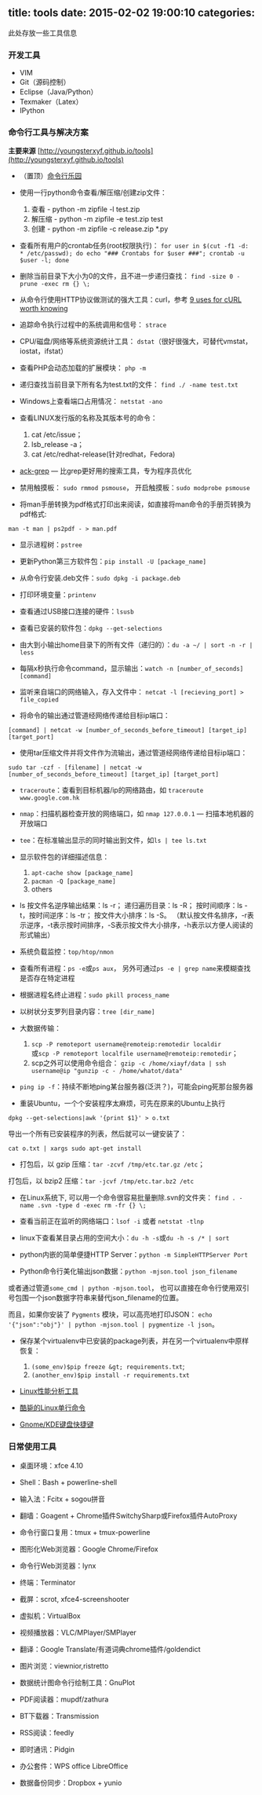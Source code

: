 title: tools
date: 2015-02-02 19:00:10
categories:
---

此处存放一些工具信息
<!--more-->


### 开发工具

* VIM
* Git（源码控制）
* Eclipse（Java/Python）
* Texmaker（Latex）
* IPython

### 命令行工具与解决方案

**主要来源** [http://youngsterxyf.github.io/tools](http://youngsterxyf.github.io/tools)

* （置顶）[命令行乐园](http://www.commandlinefu.com/commands/browse)

* 使用一行python命令查看/解压缩/创建zip文件：
	1. 查看 - python -m zipfile -l test.zip
	2. 解压缩 - python -m zipfile -e test.zip test
	3. 创建 - python -m zipfile -c release.zip *.py

* 查看所有用户的crontab任务(root权限执行)：
``for user in $(cut -f1 -d: * /etc/passwd); do echo "### Crontabs for $user ###"; crontab -u $user -l; done``

* 删除当前目录下大小为0的文件，且不进一步递归查找：
``find -size 0 -prune -exec rm {} \;``

* 从命令行使用HTTP协议做测试的强大工具：curl，参考
[9 uses for cURL worth knowing](https://httpkit.com/resources/HTTP-from-the-Command-Line/)

* 追踪命令执行过程中的系统调用和信号： ``strace``

* CPU/磁盘/网络等系统资源统计工具： ``dstat``（很好很强大，可替代vmstat，iostat，ifstat）

* 查看PHP会动态加载的扩展模块： ``php -m``

* 递归查找当前目录下所有名为test.txt的文件： ``find ./ -name test.txt``

* Windows上查看端口占用情况： ``netstat -ano``

* 查看LINUX发行版的名称及其版本号的命令：
	1. cat /etc/issue；
	2. lsb_release -a；
	3. cat /etc/redhat-release(针对redhat，Fedora)

* [ack-grep](http://betterthangrep.com/) — 比grep更好用的搜索工具，专为程序员优化

* 禁用触摸板： ``sudo rmmod psmouse``，
开启触摸板：``sudo modprobe psmouse``

* 将man手册转换为pdf格式打印出来阅读，如直接将man命令的手册页转换为pdf格式:

``man -t man | ps2pdf - > man.pdf``

* 显示进程树：``pstree``

* 更新Python第三方软件包：``pip install -U [package_name]``

* 从命令行安装.deb文件：``sudo dpkg -i package.deb``

* 打印环境变量：``printenv``

* 查看通过USB接口连接的硬件：``lsusb``

* 查看已安装的软件包：``dpkg --get-selections``

* 由大到小输出home目录下的所有文件（递归的）：``du -a ~/ | sort -n -r | less``

* 每隔x秒执行命令command，显示输出：``watch -n [number_of_seconds] [command]``

* 监听来自端口的网络输入，存入文件中：
	``netcat -l [recieving_port] > file_copied``

* 将命令的输出通过管道经网络传递给目标ip端口：

``[command] | netcat -w [number_of_seconds_before_timeout] [target_ip] [target_port]``

* 使用tar压缩文件并将文件作为流输出，通过管道经网络传递给目标ip端口：

``sudo tar -czf - [filename] | netcat -w [number_of_seconds_before_timeout] [target_ip] [target_port]``

* ``traceroute``：查看到目标机器/ip的网络路由，如
	``traceroute www.google.com.hk``

* ``nmap``：扫描机器检查开放的网络端口，如
``nmap 127.0.0.1`` — 扫描本地机器的开放端口

* ``tee``：在标准输出显示的同时输出到文件，如``ls | tee ls.txt``

* 显示软件包的详细描述信息：
	1. ``apt-cache show [package_name]``
	2. ``pacman -Q [package_name]``
	3. others

* ls
按文件名逆序输出结果：ls -r；
递归遍历目录：ls -R；
按时间顺序：ls -t，按时间逆序：ls -tr；
按文件大小排序：ls -S。
	（默认按文件名排序，-r表示逆序，-t表示按时间排序，-S表示按文件大小排序，-h表示以方便人阅读的形式输出）

* 系统负载监控：``top/htop/nmon``

* 查看所有进程：``ps -e``或``ps aux``，
另外可通过``ps -e | grep name``来模糊查找是否存在特定进程

* 根据进程名终止进程：``sudo pkill process_name``

* 以树状分支罗列目录内容：``tree [dir_name]``

* 大数据传输：
	1. ``scp -P remoteport username@remoteip:remotedir localdir``    
	或``scp -P remoteport localfile username@remoteip:remotedir``；
	2. scp之外可以使用命令组合：
	``gzip -c /home/xiayf/data | ssh username@ip "gunzip -c - /home/whatot/data" ``

* ``ping ip -f``：持续不断地ping某台服务器(泛洪？)，可能会ping死那台服务器

* 重装Ubuntu，一个个安装程序太麻烦，可先在原来的Ubuntu上执行

``dpkg --get-selections|awk '{print $1}' > o.txt``

导出一个所有已安装程序的列表，然后就可以一键安装了：

``cat o.txt | xargs sudo apt-get install``

* 打包后，以 gzip 压缩：``tar -zcvf /tmp/etc.tar.gz /etc``；

打包后，以 bzip2 压缩：``tar -jcvf /tmp/etc.tar.bz2 /etc``

* 在Linux系统下, 可以用一个命令很容易批量删除.svn的文件夹：
	``find . -name .svn -type d -exec rm -fr {} \;``

* 查看当前正在监听的网络端口：``lsof -i`` 或者 ``netstat -tlnp``

* linux下查看某目录占用的空间大小：``du -h -s``或``du -h -s /* | sort``

* python内嵌的简单便捷HTTP Server：``python -m SimpleHTTPServer Port``

* Python命令行美化输出json数据：``python -mjson.tool json_filename``

或者通过管道``some_cmd | python -mjson.tool``，
也可以直接在命令行使用双引号包围一个json数据字符串来替代json_filename的位置。

而且，如果你安装了 ``Pygments`` 模块，可以高亮地打印JSON：
``echo '{"json":"obj"}' | python -mjson.tool | pygmentize -l json``。

* 保存某个virtualenv中已安装的package列表，并在另一个virtualenv中原样恢复：
	1. ``(some_env)$pip freeze &gt; requirements.txt``;
	2. ``(another_env)$pip install -r requirements.txt``

* [Linux性能分析工具](http://youngsterxyf.github.io/assets/pics/linux-performance-analysis-tools.png)

* [酷毙的Linux单行命令](http://www.commandlinefu.com/commands/browse/sort-by-votes)

* [Gnome/KDE键盘快捷键](http://www.novell.com/coolsolutions/tip/2289.html)


### 日常使用工具

* 桌面环境：xfce 4.10

* Shell：Bash + powerline-shell

* 输入法：Fcitx + sogou拼音

* 翻墙：Goagent + Chrome插件SwitchySharp或Firefox插件AutoProxy

* 命令行窗口复用：tmux + tmux-powerline

* 图形化Web浏览器：Google Chrome/Firefox

* 命令行Web浏览器：lynx

* 终端：Terminator

* 截屏：scrot, xfce4-screenshooter

* 虚拟机：VirtualBox

* 视频播放器：VLC/MPlayer/SMPlayer

* 翻译：Google Translate/有道词典chrome插件/goldendict

* 图片浏览：viewnior,ristretto

* 数据统计图命令行绘制工具：GnuPlot

* PDF阅读器：mupdf/zathura

* BT下载器：Transmission

* RSS阅读：feedly

* 即时通讯：Pidgin

* 办公套件：WPS office LibreOffice

* 数据备份同步：Dropbox + yunio
